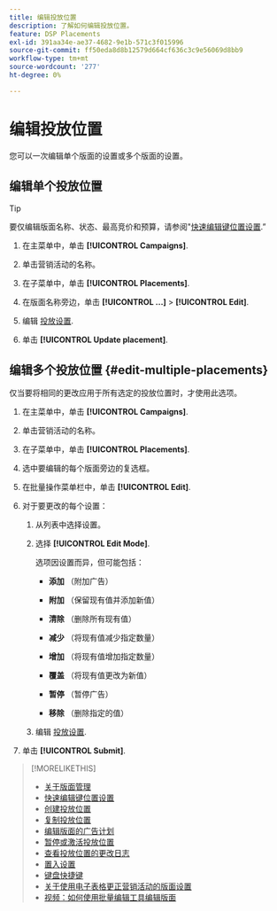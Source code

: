 ```yaml
---
title: 编辑投放位置
description: 了解如何编辑投放位置。
feature: DSP Placements
exl-id: 391aa34e-ae37-4682-9e1b-571c3f015996
source-git-commit: ff50eda8d8b12579d664cf636c3c9e56069d8bb9
workflow-type: tm+mt
source-wordcount: '277'
ht-degree: 0%

---
```


# 编辑投放位置

您可以一次编辑单个版面的设置或多个版面的设置。

<!-- Some placements don't have this option. Clarify which placement types aren't eligible -- is it PG placements, or all placements using private inventory? And anything else? -->

## 编辑单个投放位置

>[!TIP]
>
> 要仅编辑版面名称、状态、最高竞价和预算，请参阅&quot;[快速编辑键位置设置](/help/dsp/campaign-management/placements/placement-quick-edit.md).”

1. 在主菜单中，单击 **[!UICONTROL Campaigns]**.

1. 单击营销活动的名称。

1. 在子菜单中，单击 **[!UICONTROL Placements]**.

1. 在版面名称旁边，单击  **[!UICONTROL ...]** > **[!UICONTROL Edit]**.

1. 编辑 [投放设置](placement-settings.md).

1. 单击 **[!UICONTROL Update placement]**.

## 编辑多个投放位置 {#edit-multiple-placements}

仅当要将相同的更改应用于所有选定的投放位置时，才使用此选项。

1. 在主菜单中，单击 **[!UICONTROL Campaigns]**.

1. 单击营销活动的名称。

1. 在子菜单中，单击 **[!UICONTROL Placements]**.

1. 选中要编辑的每个版面旁边的复选框。

1. 在批量操作菜单栏中，单击 **[!UICONTROL Edit]**.

1. 对于要更改的每个设置：

   1. 从列表中选择设置。

   1. 选择 **[!UICONTROL Edit Mode]**.

      选项因设置而异，但可能包括：

      * **添加** （附加广告）

      * **附加** （保留现有值并添加新值）

      * **清除** （删除所有现有值）

      * **减少** （将现有值减少指定数量）

      * **增加** （将现有值增加指定数量）

      * **覆盖** （将现有值更改为新值）

      * **暂停** （暂停广告）

      * **移除** （删除指定的值）
   1. 编辑 [投放设置](placement-settings.md).


1. 单击 **[!UICONTROL Submit]**.

>[!MORELIKETHIS]
>
>* [关于版面管理](placement-about.md)
>* [快速编辑键位置设置](placement-quick-edit.md)
>* [创建投放位置](placement-create.md)
>* [复制投放位置](placement-duplicate.md)
>* [编辑版面的广告计划](placement-edit-ad-schedule.md)
>* [暂停或激活投放位置](placement-pause-activate.md)
>* [查看投放位置的更改日志](placement-change-log.md)
>* [置入设置](placement-settings.md)
>* [键盘快捷键](/help/dsp/campaign-management/reports/keyboard-shortcuts.md)
>* [关于使用电子表格更正营销活动的版面设置](/help/dsp/campaign-management/qa/qa-about.md)
>* [视频：如何使用批量编辑工具编辑版面](https://experienceleague.adobe.com/docs/advertising-learn/tutorials/dsp/bulk-edit-placement-tools.html)

